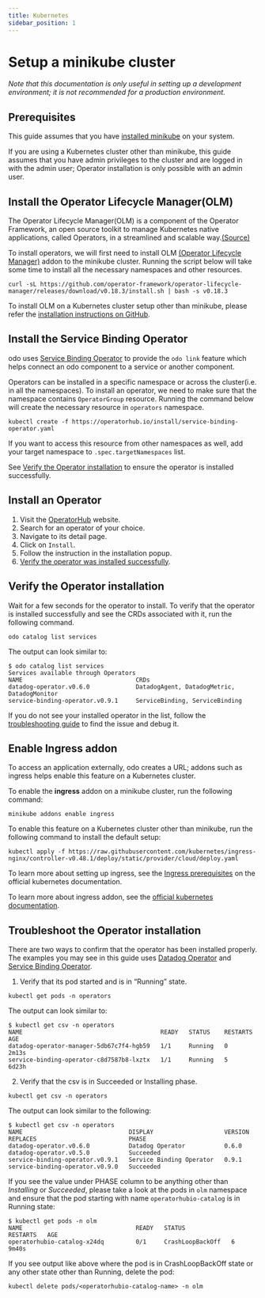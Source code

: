 ```yaml
---
title: Kubernetes
sidebar_position: 1
---
```


# Setup a minikube cluster
*Note that this documentation is only useful in setting up a development environment; it is not recommended for a production environment.*

## Prerequisites
This guide assumes that you have [installed minikube](https://minikube.sigs.k8s.io/docs/start/) on your system.

If you are using a Kubernetes cluster other than minikube, this guide assumes that you have admin privileges to the cluster and are logged in with the admin user; Operator installation is only possible with an admin user.

## Install the Operator Lifecycle Manager(OLM)
The Operator Lifecycle Manager(OLM) is a component of the Operator Framework, an open source toolkit to manage Kubernetes native applications, called Operators, in a streamlined and scalable way.[(Source)](https://olm.operatorframework.io/)

To install operators, we will first need to install OLM [(Operator Lifecycle Manager)](https://olm.operatorframework.io/) addon to the minikube cluster.
Running the script below will take some time to install all the necessary namespaces and other resources.
```shell
curl -sL https://github.com/operator-framework/operator-lifecycle-manager/releases/download/v0.18.3/install.sh | bash -s v0.18.3
```

To install OLM on a Kubernetes cluster setup other than minikube, please refer the [installation instructions on GitHub](https://github.com/operator-framework/operator-lifecycle-manager/#installation).

## Install the Service Binding Operator
odo uses [Service Binding Operator](https://operatorhub.io/operator/service-binding-operator) to provide the `odo link` feature which helps connect an odo component to a service or another component.

Operators can be installed in a specific namespace or across the cluster(i.e. in all the namespaces). To install an operator, we need to make sure that the namespace contains `OperatorGroup` resource. Running the command below will create the necessary resource in `operators` namespace.
```shell
kubectl create -f https://operatorhub.io/install/service-binding-operator.yaml
```

If you want to access this resource from other namespaces as well, add your target namespace to `.spec.targetNamespaces` list.

See [Verify the Operator installation](#verify-the-operator-installation) to ensure the operator is installed successfully.

## Install an Operator
1. Visit the [OperatorHub](https://operatorhub.io) website.
2. Search for an operator of your choice.
3. Navigate to its detail page.
4. Click on `Install`.
5. Follow the instruction in the installation popup.
6. [Verify the operator was installed successfully](#verify-the-operator-installation).

## Verify the Operator installation
Wait for a few seconds for the operator to install.
To verify that the operator is installed successfully and see the CRDs associated with it, run the following command.
```shell
odo catalog list services
```
The output can look similar to:
```shell
$ odo catalog list services
Services available through Operators
NAME                                CRDs
datadog-operator.v0.6.0             DatadogAgent, DatadogMetric, DatadogMonitor
service-binding-operator.v0.9.1     ServiceBinding, ServiceBinding
```
If you do not see your installed operator in the list, follow the [troubleshooting guide](#troubleshoot-the-operator-installation) to find the issue and debug it.

## Enable Ingress addon
To access an application externally, odo creates a URL; addons such as ingress helps enable this feature on a Kubernetes cluster.

To enable the **ingress** addon on a minikube cluster, run the following command:
```shell
minikube addons enable ingress
```
To enable this feature on a Kubernetes cluster other than minikube, run the following command to install the default setup:
```shell
kubectl apply -f https://raw.githubusercontent.com/kubernetes/ingress-nginx/controller-v0.48.1/deploy/static/provider/cloud/deploy.yaml
```
To learn more about setting up ingress, see the [Ingress prerequisites](https://kubernetes.io/docs/concepts/services-networking/ingress/#prerequisites) on the official kubernetes documentation.

To learn more about ingress addon, see the [official kubernetes documentation](https://kubernetes.io/docs/tasks/access-application-cluster/ingress-minikube/).

## Troubleshoot the Operator installation
There are two ways to confirm that the operator has been installed properly.
The examples you may see in this guide uses [Datadog Operator](https://operatorhub.io/operator/datadog-operator) and [Service Binding Operator](https://operatorhub.io/operator/service-binding-operator).
1. Verify that its pod started and is in “Running” state.
  ```shell
  kubectl get pods -n operators
  ```
The output can look similar to:
  ```shell
  $ kubectl get csv -n operators 
  NAME                                       READY   STATUS    RESTARTS   AGE
  datadog-operator-manager-5db67c7f4-hgb59   1/1     Running   0          2m13s
  service-binding-operator-c8d7587b8-lxztx   1/1     Running   5          6d23h
  ```
2. Verify that the csv is in Succeeded or Installing phase.
  ```shell
  kubectl get csv -n operators
  ```
  The output can look similar to the following:
  ```shell
  $ kubectl get csv -n operators
  NAME                              DISPLAY                    VERSION   REPLACES                          PHASE
  datadog-operator.v0.6.0           Datadog Operator           0.6.0     datadog-operator.v0.5.0           Succeeded
  service-binding-operator.v0.9.1   Service Binding Operator   0.9.1     service-binding-operator.v0.9.0   Succeeded
  ```

  If you see the value under PHASE column to be anything other than _Installing_ or _Succeeded_, please take a look at the pods in `olm` namespace and ensure that the pod starting with name `operatorhubio-catalog` is in Running state:
  ```shell
  $ kubectl get pods -n olm
  NAME                                READY   STATUS             RESTARTS   AGE
  operatorhubio-catalog-x24dq         0/1     CrashLoopBackOff   6          9m40s
  ```
  If you see output like above where the pod is in CrashLoopBackOff state or any other state other than Running, delete the pod:
  ```shell
  kubectl delete pods/<operatorhubio-catalog-name> -n olm
  ```
